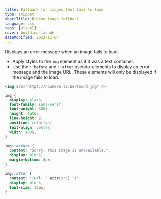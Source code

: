 ```yaml
---
title: Fallback for images that fail to load
type: snippet
shortTitle: Broken image fallback
language: css
tags: [visual]
cover: building-facade
dateModified: 2022-11-04
---
```


Displays an error message when an image fails to load.

- Apply styles to the `img` element as if it was a text container.
- Use the `::before` and `::after` pseudo-elements to display an error message and the image URL. These elements will only be displayed if the image fails to load.

```html
<img src="https://nowhere.to.be/found.jpg" />
```

```css
img {
  display: block;
  font-family: sans-serif;
  font-weight: 300;
  height: auto;
  line-height: 2;
  position: relative;
  text-align: center;
  width: 100%;
}

img::before {
  content: "Sorry, this image is unavailable.";
  display: block;
  margin-bottom: 8px;
}

img::after {
  content: "(url: " attr(src) ")";
  display: block;
  font-size: 12px;
}
```

